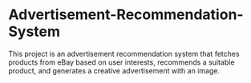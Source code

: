 # Advertisement-Recommendation-System
This project is an advertisement recommendation system that fetches products from eBay based on user interests, recommends a suitable product, and generates a creative advertisement with an image.
